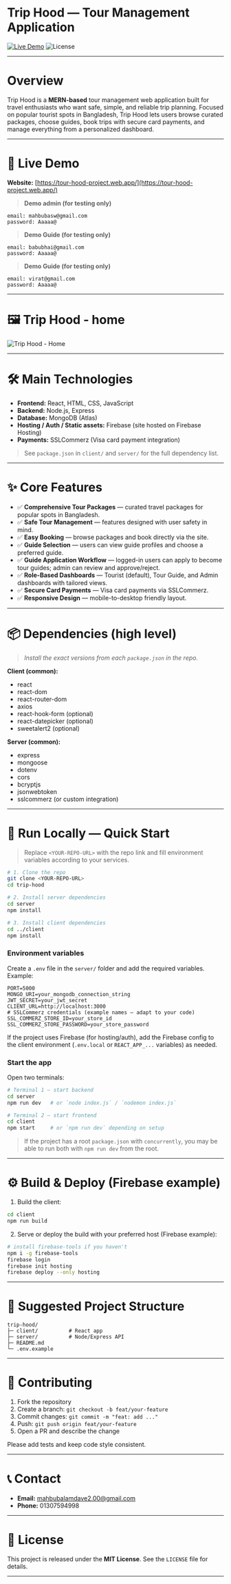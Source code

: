 # Trip Hood — Tour Management Application

[![Live Demo](https://img.shields.io/badge/Live-Demo-brightgreen)](https://tour-hood-project.web.app/)  ![License](https://img.shields.io/badge/License-MIT-blue)

---

# Overview

Trip Hood is a **MERN-based** tour management web application built for travel enthusiasts who want safe, simple, and reliable trip planning. Focused on popular tourist spots in Bangladesh, Trip Hood lets users browse curated packages, choose guides, book trips with secure card payments, and manage everything from a personalized dashboard.

---

# 🔗 Live Demo

**Website:** [https://tour-hood-project.web.app/](https://tour-hood-project.web.app/)

> **Demo admin (for testing only)**

```text
email: mahbubasw@gmail.com
password: Aaaaa@
```

> **Demo Guide (for testing only)**

```text
email: babubhai@gmail.com
password: Aaaaa@
```

> **Demo Guide (for testing only)**

```text
email: virat@gmail.com
password: Aaaaa@
```

---

# 🖼 Trip Hood - home

![Trip Hood - Home](./public/home-page-ui.png)

---

# 🛠 Main Technologies

* **Frontend:** React, HTML, CSS, JavaScript
* **Backend:** Node.js, Express
* **Database:** MongoDB (Atlas)
* **Hosting / Auth / Static assets:** Firebase (site hosted on Firebase Hosting)
* **Payments:** SSLCommerz (Visa card payment integration)

> See `package.json` in `client/` and `server/` for the full dependency list.

---

# ✨ Core Features

* ✅ **Comprehensive Tour Packages** — curated travel packages for popular spots in Bangladesh.
* ✅ **Safe Tour Management** — features designed with user safety in mind.
* ✅ **Easy Booking** — browse packages and book directly via the site.
* ✅ **Guide Selection** — users can view guide profiles and choose a preferred guide.
* ✅ **Guide Application Workflow** — logged-in users can apply to become tour guides; admin can review and approve/reject.
* ✅ **Role-Based Dashboards** — Tourist (default), Tour Guide, and Admin dashboards with tailored views.
* ✅ **Secure Card Payments** — Visa card payments via SSLCommerz.
* ✅ **Responsive Design** — mobile-to-desktop friendly layout.

---

# 📦 Dependencies (high level)

> *Install the exact versions from each `package.json` in the repo.*

**Client (common):**

* react
* react-dom
* react-router-dom
* axios
* react-hook-form (optional)
* react-datepicker (optional)
* sweetalert2 (optional)

**Server (common):**

* express
* mongoose
* dotenv
* cors
* bcryptjs
* jsonwebtoken
* sslcommerz (or custom integration)

---

# 🚀 Run Locally — Quick Start

> Replace `<YOUR-REPO-URL>` with the repo link and fill environment variables according to your services.

```bash
# 1. Clone the repo
git clone <YOUR-REPO-URL>
cd trip-hood

# 2. Install server dependencies
cd server
npm install

# 3. Install client dependencies
cd ../client
npm install
```

### Environment variables

Create a `.env` file in the `server/` folder and add the required variables. Example:

```env
PORT=5000
MONGO_URI=your_mongodb_connection_string
JWT_SECRET=your_jwt_secret
CLIENT_URL=http://localhost:3000
# SSLCommerz credentials (example names — adapt to your code)
SSL_COMMERZ_STORE_ID=your_store_id
SSL_COMMERZ_STORE_PASSWORD=your_store_password
```

If the project uses Firebase (for hosting/auth), add the Firebase config to the client environment (`.env.local` or `REACT_APP_...` variables) as needed.

### Start the app

Open two terminals:

```bash
# Terminal 1 — start backend
cd server
npm run dev   # or `node index.js` / `nodemon index.js`

# Terminal 2 — start frontend
cd client
npm start     # or `npm run dev` depending on setup
```

> If the project has a root `package.json` with `concurrently`, you may be able to run both with `npm run dev` from the root.

---

# ⚙️ Build & Deploy (Firebase example)

1. Build the client:

```bash
cd client
npm run build
```

2. Serve or deploy the build with your preferred host (Firebase example):

```bash
# install firebase-tools if you haven't
npm i -g firebase-tools
firebase login
firebase init hosting
firebase deploy --only hosting
```

---

# 📁 Suggested Project Structure

```
trip-hood/
├─ client/          # React app
├─ server/          # Node/Express API
├─ README.md
└─ .env.example
```

---

# 🤝 Contributing

1. Fork the repository
2. Create a branch: `git checkout -b feat/your-feature`
3. Commit changes: `git commit -m "feat: add ..."`
4. Push: `git push origin feat/your-feature`
5. Open a PR and describe the change

Please add tests and keep code style consistent.

---


# 📞 Contact

* **Email:** [mahbubalamdave2.00@gmail.com](mailto:mahbubalamdave2.00@gmail.com)
* **Phone:** 01307594998

---

# 🧾 License

This project is released under the **MIT License**. See the `LICENSE` file for details.

---

